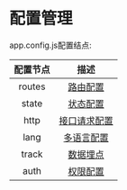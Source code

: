 # 配置管理

app.config.js配置结点:

| 配置节点 |  描述 |
| :----:| :----: |
| routes | [路由配置](./router.html#路由配置) |
| state | [状态配置](./state.html#状态配置) |
| http | [接口请求配置](./http.html#接口请求配置) |
| lang | [多语言配置](./multi-language#多语言配置) |
| track | [数据埋点](./track.html#埋点配置) |
| auth | [权限配置](./authority.html#权限配置) |
